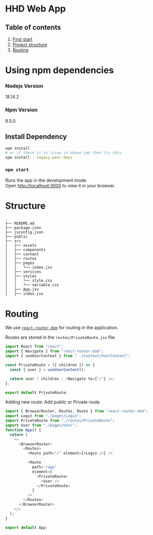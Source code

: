 # HHD Web App

## Table of contents

1. [First start](#first-start)
2. [Project structure](#structure)
3. [Routing](#routing)

# Using npm dependencies

### Nodejs Version

18.14.2

### Npm Version

9.5.0

## Install Dependency

```bash
npm install
# or if there is in issue in above cmd then try this
npm install --legacy-peer-deps
```

### `npm start`

Runs the app in the development mode.\
Open [http://localhost:3000](http://localhost:3000) to view it in your browser.

# Structure

```
.
├── README.md
├── package.json
├── jsconfig.json
├── public
├── src
│   ├── assets
│   ├── components
│   ├── context
│   ├── routes
│   ├── pages
│   │   └── index.jsx
│   ├── services
│   ├── styles
│   │   └── style.css
│   │   └── variable.css
│   ├── App.jsx
│   ├── index.jsx
```

# Routing

We use [`react-router-dom`](https://reactrouter.com/web/guides/quick-start) for routing in the application.

Routes are stored in the `routes/PrivateRoute.jsx` file.

```javascript
import React from "react";
import { Navigate } from "react-router-dom";
import { useUserContext } from "../context/UserContext";

const PrivateRoute = ({ children }) => {
  const { user } = useUserContext();

  return user ? children : <Navigate to={"/"} />;
};

export default PrivateRoute;
```

Adding new route: Add public or Private route

```javascript
import { BrowserRouter, Routes, Route } from "react-router-dom";
import Login from "./pages/Login";
import PrivateRoute from "./routes/PrivateRoute";
import User from "./pages/User";
function App() {
  return (
    <>
      <BrowserRouter>
        <Routes>
          <Route path="/" element={<Login />} />

          <Route
            path="/app"
            element={
              <PrivateRoute>
                <User />
              </PrivateRoute>
            }
          />
        </Routes>
      </BrowserRouter>
    </>
  );
}

export default App;
```
